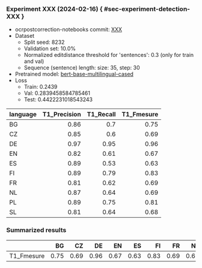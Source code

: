 ### Experiment XXX (2024-02-16) { #sec-experiment-detection-XXX }

* ocrpostcorrection-notebooks commit: [XXX](XXX)
* Dataset
    * Split seed: 8232
    * Validation set: 10.0%
    * Normalized editdistance threshold for 'sentences': 0.3 (only for train and val)
    * Sequence (sentence) length: size: 35, step: 30
* Pretrained model: [bert-base-multilingual-cased](https://huggingface.co/bert-base-multilingual-cased)
* Loss
    * Train: 0.2439
    * Val: 0.2839458584785461
    * Test: 0.4422231018543243

| language   |   T1_Precision |   T1_Recall |   T1_Fmesure |
|:-----------|---------------:|------------:|-------------:|
| BG         |           0.86 |        0.7  |         0.75 |
| CZ         |           0.85 |        0.6  |         0.69 |
| DE         |           0.97 |        0.95 |         0.96 |
| EN         |           0.82 |        0.61 |         0.67 |
| ES         |           0.89 |        0.53 |         0.63 |
| FI         |           0.89 |        0.79 |         0.83 |
| FR         |           0.81 |        0.62 |         0.69 |
| NL         |           0.87 |        0.64 |         0.69 |
| PL         |           0.89 |        0.75 |         0.81 |
| SL         |           0.81 |        0.64 |         0.68 |

### Summarized results

|            |   BG |   CZ |   DE |   EN |   ES |   FI |   FR |   NL |   PL |   SL |
|:-----------|-----:|-----:|-----:|-----:|-----:|-----:|-----:|-----:|-----:|-----:|
| T1_Fmesure | 0.75 | 0.69 | 0.96 | 0.67 | 0.63 | 0.83 | 0.69 | 0.69 | 0.81 | 0.68 |